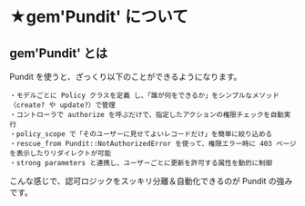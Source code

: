 # ★gem'Pundit' について
## gem'Pundit' とは
Pundit を使うと、ざっくり以下のことができるようになります。
```
・モデルごとに Policy クラスを定義 し、「誰が何をできるか」をシンプルなメソッド（create? や update?）で管理
・コントローラで authorize を呼ぶだけで、指定したアクションの権限チェックを自動実行
・policy_scope で「そのユーザーに見せてよいレコードだけ」を簡単に絞り込める
・rescue_from Pundit::NotAuthorizedError を使って、権限エラー時に 403 ページを表示したりリダイレクトが可能
・strong parameters と連携し、ユーザーごとに更新を許可する属性を動的に制御
```
こんな感じで、認可ロジックをスッキリ分離＆自動化できるのが Pundit の強みです。
